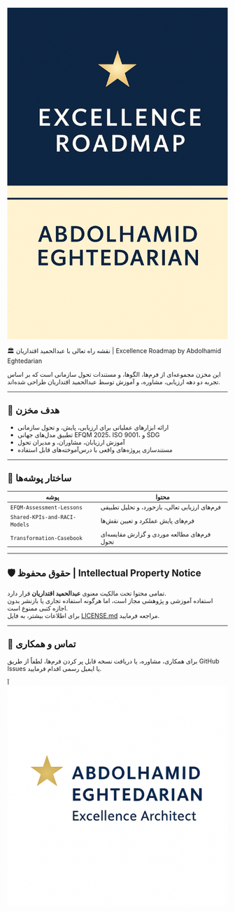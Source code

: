 ![Excellence Banner](banner.png)

🏛️ نقشه راه تعالی با عبدالحمید اقتداریان | Excellence Roadmap by Abdolhamid Eghtedarian

این مخزن مجموعه‌ای از فرم‌ها، الگوها، و مستندات تحول سازمانی است که بر اساس تجربه دو دهه ارزیابی، مشاوره، و آموزش توسط عبدالحمید اقتداریان طراحی شده‌اند.

---

## 🎯 هدف مخزن

- ارائه ابزارهای عملیاتی برای ارزیابی، پایش، و تحول سازمانی  
- تطبیق مدل‌های جهانی EFQM 2025، ISO 9001، و SDG  
- آموزش ارزیابان، مشاوران، و مدیران تحول  
- مستندسازی پروژه‌های واقعی با درس‌آموخته‌های قابل استفاده  

---

## 📂 ساختار پوشه‌ها

| پوشه | محتوا |
|------|--------|
| `EFQM-Assessment-Lessons` | فرم‌های ارزیابی تعالی، بازخورد، و تحلیل تطبیقی |
| `Shared-KPIs-and-RACI-Models` | فرم‌های پایش عملکرد و تعیین نقش‌ها |
| `Transformation-Casebook` | فرم‌های مطالعه موردی و گزارش مقایسه‌ای تحول |

---

## 🛡️ حقوق محفوظ | Intellectual Property Notice

تمامی محتوا تحت مالکیت معنوی **عبدالحمید اقتداریان** قرار دارد.  
استفاده آموزشی و پژوهشی مجاز است، اما هرگونه استفاده تجاری یا بازنشر بدون اجازه کتبی ممنوع است.  
برای اطلاعات بیشتر، به فایل [LICENSE.md](LICENSE.md) مراجعه فرمایید.

---

## 🤝 تماس و همکاری

برای همکاری، مشاوره، یا دریافت نسخه قابل پر کردن فرم‌ها، لطفاً از طریق GitHub Issues یا ایمیل رسمی اقدام فرمایید.

آ
![Excellence Logo](logo.png)
